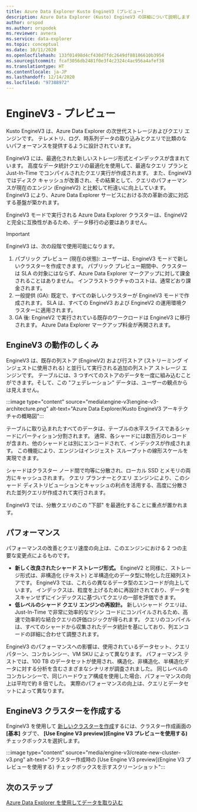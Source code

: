 ```yaml
---
title: Azure Data Explorer Kusto EngineV3 (プレビュー)
description: Azure Data Explorer (Kusto) EngineV3 の詳細について説明します
author: orspod
ms.author: orspodek
ms.reviewer: avnera
ms.service: data-explorer
ms.topic: conceptual
ms.date: 10/11/2020
ms.openlocfilehash: 133f01498d4cf430d7fdc2649df88186610b3954
ms.sourcegitcommit: fcaf3056db2481f0e3f4c2324c4ac956a4afef38
ms.translationtype: HT
ms.contentlocale: ja-JP
ms.lasthandoff: 12/14/2020
ms.locfileid: "97388972"
---
```

# <a name="enginev3---preview"></a>EngineV3 - プレビュー

Kusto EngineV3 は、Azure Data Explorer の次世代ストレージおよびクエリ エンジンです。 テレメトリ、ログ、時系列データの取り込みとクエリで比類のないパフォーマンスを提供するように設計されています。

EngineV3 には、最適化された新しいストレージ形式とインデックスが含まれています。 高度なデータ統計クエリの最適化を使用して、最適なクエリ プランと Just-In-Time でコンパイルされたクエリ実行が作成されます。 また、EngineV3 ではディスク キャッシュが改善され、その結果として、クエリのパフォーマンスが現在のエンジン (EngineV2) と比較して桁違いに向上しています。 EngineV3 により、Azure Data Explorer サービスにおける次の革新の波に対応する基盤が築かれます。

EngineV3 モードで実行される Azure Data Explorer クラスターは、EngineV2 と完全に互換性があるため、データ移行の必要はありません。

> [!IMPORTANT]
> EngineV3 は、次の段階で使用可能になります。
>
> 1. パブリック プレビュー (現在の状態): ユーザーは、EngineV3 モードで新しいクラスターを作成できます。 パブリック プレビュー期間中、クラスターは SLA の対象にはならず、Azure Data Explorer マークアップに対して課金されることはありません。 インフラストラクチャのコストは、通常どおり課金されます。
> 1. 一般提供 (GA): 既定で、すべての新しいクラスターが EngineV3 モードで作成されます。 SLA は、すべての EngineV3 および EngineV2 の運用環境クラスターに適用されます。
> 1. GA 後: EngineV2 で実行されている既存のワークロードは EngineV3 に移行されます。 Azure Data Explorer マークアップ料金が再開されます。

## <a name="how-enginev3-works"></a>EngineV3 の動作のしくみ

EngineV3 は、既存の列ストア (EngineV2) および行ストア (ストリーミング インジェストに使用される) と並行して実行される追加の列ストア ストレージ エンジンです。 テーブルには、3 つすべてのストアのデータを一度に組み込むことができます。そして、この "フェデレーション" データは、ユーザーの観点からは見えません。

:::image type="content" source="media\engine-v3\engine-v3-architecture.png" alt-text="Azure Data Explorer/Kusto EngineV3 アーキテクチャの概略図":::

テーブルに取り込まれたすべてのデータは、テーブルの水平スライスであるシャードにパーティション分割されます。 通常、各シャードには数百万のレコードが含まれ、他のシャードとは別にエンコードされて、インデックスが作成されます。 この機能により、エンジンはインジェスト スループットの線形スケールを実現できます。

シャードはクラスター ノード間で均等に分散され、ローカル SSD とメモリの両方にキャッシュされます。 クエリ プランナーとクエリ エンジンにより、このシャード ディストリビューションとキャッシュの利点を活用する、高度に分散された並列クエリが作成されて実行されます。

EngineV3 では、分散クエリのこの "下部" を最適化することに重点が置かれます。

## <a name="performance"></a>パフォーマンス

パフォーマンスの改善とクエリ速度の向上は、このエンジンにおける 2 つの主要な変更点によるものです。

* **新しく改良されたシャード ストレージ形式。** EngineV2 と同様に、ストレージ形式は、非構造化 (テキスト) と半構造化のデータ型に特化した圧縮列ストアです。 EngineV3 では、これらの異なるデータ型のエンコードが向上しています。 インデックスは、粒度を上げるために再設計されており、データをスキャンせずにインデックスに基づいてクエリの一部を評価できます。
* **低レベルのシャード クエリ エンジンの再設計。** 新しいシャード クエリは、Just-In-Time で非常に効率的なマシン コードにコンパイルされるため、高速で効率的な結合クエリの評価ロジックが得られます。 クエリのコンパイルは、すべてのシャードから収集されたデータ統計を基にしており、列エンコードの詳細に合わせて調整されます。

EngineV3 のパフォーマンスへの影響は、使用されているデータセット、クエリ パターン、コンカレンシー、VM SKU によって異なります。 パフォーマンス テストでは、100 TB のデータセットが使用され、構造化、非構造化、半構造化データに対する分析を含むさまざまなシナリオが調査されました。 同じレベルのコンカレンシーで、同じハードウェア構成を使用した場合、パフォーマンスの向上は平均で約 8 倍でした。 実際のパフォーマンスの向上は、クエリとデータセットによって異なります。

## <a name="create-an-enginev3-cluster"></a>EngineV3 クラスターを作成する

EngineV3 を使用して [新しいクラスターを作成](create-cluster-database-portal.md)するには、クラスター作成画面の **[基本]** タブで、 **[Use Engine V3 preview]\(Engine V3 プレビューを使用する\)** チェックボックスを選択します。

:::image type="content" source="media/engine-v3/create-new-cluster-v3.png" alt-text="クラスター作成時の [Use Engine V3 preview]\(Engine V3 プレビューを使用する\) チェックボックスを示すスクリーンショット":::

## <a name="next-steps"></a>次のステップ

[Azure Data Explorer を使用してデータを取り込む](ingest-data-overview.md)
